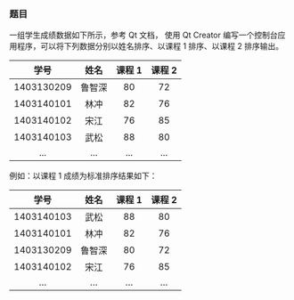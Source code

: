 ### 题目
一组学生成绩数据如下所示，参考 Qt 文档， 使用 Qt Creator 编写一个控制台应用程序，可以将下列数据分别以姓名排序、以课程 1 排序、以课程 2 排序输出。

学号 | 姓名 | 课程 1 | 课程 2
:---: | :----: | :----: | :---:
1403130209| 鲁智深| 80| 72
1403140101| 林冲| 82| 76
1403140102 |宋江 |76| 85
1403140103 |武松 |88 |80
... | ... | ...| ...

例如：以课程 1 成绩为标准排序结果如下：

学号 | 姓名 | 课程 1 | 课程 2
:---: | :----: | :----: | :---:
1403140103| 武松 |88 |80
1403140101 |林冲 |82| 76
1403130209| 鲁智深| 80| 72
1403140102| 宋江 |76| 85
…| …| … |…

